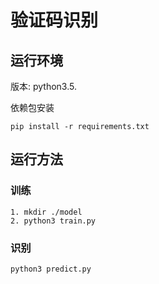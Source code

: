 # 验证码识别

## 运行环境
版本: python3.5. 

依赖包安装

```
pip install -r requirements.txt
```

## 运行方法

### 训练
```
1. mkdir ./model
2. python3 train.py
```
### 识别
```
python3 predict.py
```
